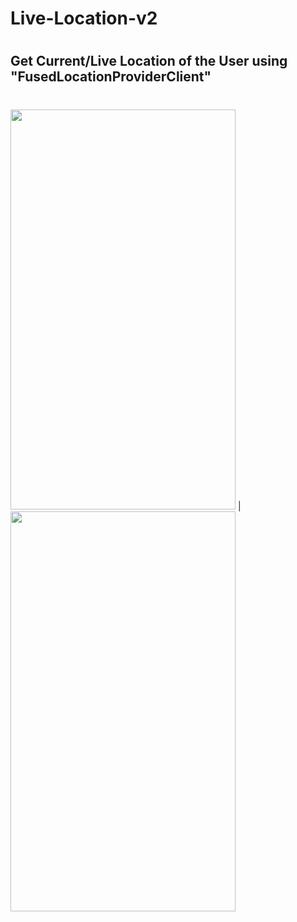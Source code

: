 # Live-Location-v2
#
## Get Current/Live Location of the User using "FusedLocationProviderClient"
#
#

<img src="https://github.com/Alfaizkhan/Live-Location-v2/blob/master/images/live.png" width="360" height="640"> | <img src="https://github.com/Alfaizkhan/Live-Location-v2/blob/master/images/polyline.png" width="360" height="640">
